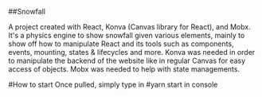 ##Snowfall

A project created with React, Konva (Canvas library for React), and Mobx.
It's a physics engine to show snowfall given various elements, mainly to show off how to manipulate React and its tools such as components, events, mounting, states & lifecycles and more.
Konva was needed in order to manipulate the backend of the website like in regular Canvas for easy access of objects.
Mobx was needed to help with state managements.

#How to start
Once pulled, simply type in #yarn start in console

